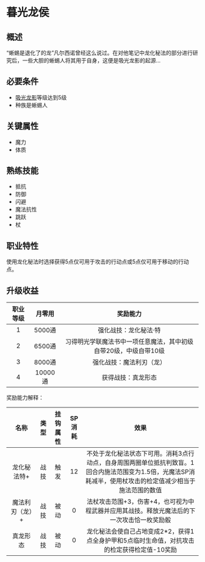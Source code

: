 # 暮光龙侯

## 概述

“蜥蜴是退化了的龙”凡尔西诺曾经这么说过。在对他笔记中龙化秘法的部分进行研究后，一些大胆的蜥蜴人将其用于自身，这便是吸光龙影的起源…

## 必要条件

* <a href="../dragonShadow" target="_blank">吸光龙影</a>等级达到5级
* 种族是蜥蜴人

## 关键属性

* 魔力
* 体质

## 熟练技能

* 抵抗
* 防御
* 闪避
* 魔法抗性
* 跳跃
* 杖
  
## 职业特性

使用龙化秘法时选择获得5点仅可用于攻击的行动点或5点仅可用于移动的行动点。

## 升级收益

职业等级|月零用|奖励能力
:--:|:--:|:--:
1|5000通|强化战技：龙化秘法·特
2|6500通|习得明光学联魔法书中一项任意魔法，其中初级自带20级，中级自带10级
3|8000通|强化战技：魔法利刃（龙）
4|10000通|获得战技：真龙形态


奖励能力解释：

名称|类型|挂钩属性|SP消耗|效果
:--:|:--:|:--:|:--:|:--:
龙化秘法特+|战技|触发|12|不处于龙化秘法状态下可用。消耗3点行动点，自身周围两圈单位抵抗判致盲。1回合内施法范围变为1.5倍，光魔法SP消耗减半，使用杖攻击的检定值减少相当于施法范围的数值
魔法利刃（龙）+|战技|被动|0|法杖攻击范围+3，伤害+4，也可视为中程武器并应用其战技。释放光魔法后的下一次攻击恰一枚奖励骰
真龙形态|战技|被动|0|龙化秘法会使自己占地变成2*2，获得1点全身护甲和5点临时生命值，对抗攻击的检定获得检定值-10奖励
